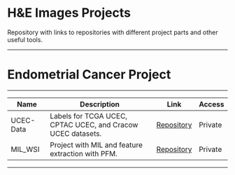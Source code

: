 # H&E Images Projects
Repository with links to repositories with different project parts and other useful tools.

--- 
# Endometrial Cancer Project
---

| Name | Description | Link | Access |
|------|------|-------------|------------------ |
| UCEC-Data | Labels for TCGA UCEC, CPTAC UCEC, and Cracow UCEC datasets. | [Repository](https://github.com/julimer228/UCEC-Data) | Private |
| MIL_WSI | Project with MIL and feature extraction with PFM. | [Repository](https://github.com/julimer228/MIL_WSI) | Private |

---

